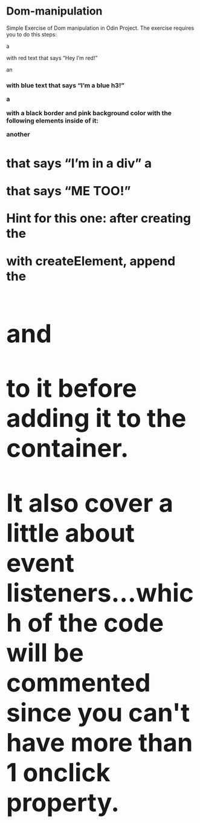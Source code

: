 # Dom-manipulation

Simple Exercise of Dom manipulation in Odin Project.
The exercise requires you to do this steps:

a <p> with red text that says “Hey I’m red!”

an <h3> with blue text that says “I’m a blue h3!”

a <div> with a black border and pink background color with the following elements inside of it:

another <h1> that says “I’m in a div”
a <p> that says “ME TOO!”

Hint for this one: after creating the <div> with createElement, append the <h1> and <p> to it before adding it to the container.

It also cover a little about event listeners...which of the code will be commented since you can't have more than 1 onclick
property.
